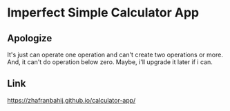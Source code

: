 # Imperfect Simple Calculator App

## Apologize

It's just can operate one operation and can't create two operations or more.
And, it can't do operation below zero. Maybe, i'll upgrade it later if i can.

## Link
https://zhafranbahij.github.io/calculator-app/

